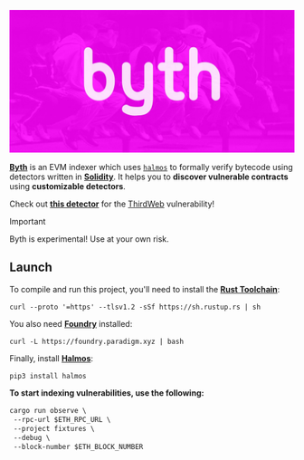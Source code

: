 <p align="center">
  <img src="public/byth.jpg" alt="Byth is the symbolic indexer for Ethereum."/>
</p>

[**Byth**](https://github.com/cawfree/byth) is an EVM indexer which uses [`halmos`](https://github.com/a16z/halmos) to formally verify bytecode using detectors written in [__Solidity__](https://github.com/ethereum/solidity). It helps you to **discover vulnerable contracts** using **customizable detectors**.

Check out [**this detector**](https://github.com/cawfree/byth/blob/8c352252e668c7dcfb79f2427391f71a97f07371/fixtures/test/Fixtures.t.sol#L36) for the [ThirdWeb](https://blog.thirdweb.com/vulnerability-report/) vulnerability!

> [!IMPORTANT]
> Byth is experimental! Use at your own risk.

## Launch

To compile and run this project, you'll need to install the [__Rust Toolchain__](https://www.rust-lang.org/tools/install):

```shell
curl --proto '=https' --tlsv1.2 -sSf https://sh.rustup.rs | sh
```

You also need [__Foundry__](https://getfoundry.sh/) installed:

```shell
curl -L https://foundry.paradigm.xyz | bash
```

Finally, install [__Halmos__](https://github.com/a16z/halmos):

```shell
pip3 install halmos
```

**To start indexing vulnerabilities, use the following:**

```shell
cargo run observe \
 --rpc-url $ETH_RPC_URL \
 --project fixtures \
 --debug \
 --block-number $ETH_BLOCK_NUMBER
```
